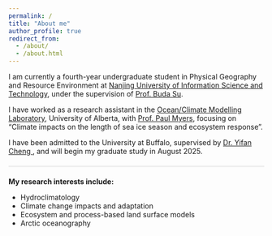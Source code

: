 ```yaml
---
permalink: /
title: "About me"
author_profile: true
redirect_from: 
  - /about/
  - /about.html
---
```


I am currently a fourth-year undergraduate student in Physical Geography and Resource Environment at [Nanjing University of Information Science and Technology](https://www.nuist.edu.cn), under the supervision of [Prof. Buda Su](https://www.researchgate.net/profile/Su-Buda).

I have worked as a research assistant in the [Ocean/Climate Modelling Laboratory](https://canadian-nemo-ocean-modelling-forum-commuity-of-practice.readthedocs.io/en/latest/Institutions/UofA/index.html#), University of Alberta, with [Prof. Paul Myers](https://apps.ualberta.ca/directory/person/pmyers), focusing on “Climate impacts on the length of sea ice season and ecosystem response”.

I have been admitted to the University at Buffalo, supervised by [Dr. Yifan Cheng ](https://arts-sciences.buffalo.edu/earth-sciences/faculty-staff/faculty/cheng-yifan.html), and will begin my graduate study in August 2025.
<div style="border-top: 3px solid #eee; margin: 20px 0;"></div>

**My research interests include:**
- Hydroclimatology
- Climate change impacts and adaptation
- Ecosystem and process-based land surface models
- Arctic oceanography


